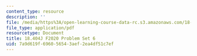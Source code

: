 ```yaml
---
content_type: resource
description: ''
file: /media/https%3A/open-learning-course-data-rc.s3.amazonaws.com/18-404j-theory-of-computation-fall-2020/7a9d619f696056543aef2ea4df51c7ef_MIT18_404f20_hw6.pdf
file_type: application/pdf
resourcetype: Document
title: 18.404J F2020 Problem Set 6
uid: 7a9d619f-6960-5654-3aef-2ea4df51c7ef
---
```

